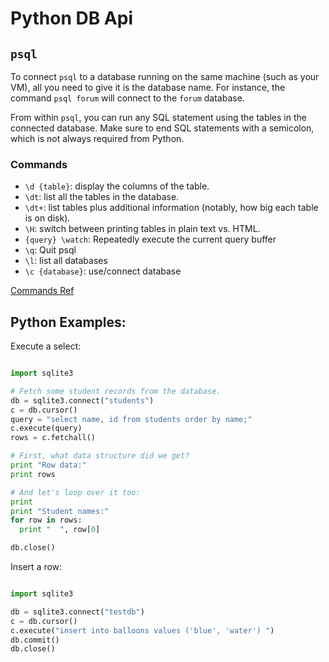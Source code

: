 # Python DB Api

## `psql`

To connect `psql` to a database running on the same machine (such as your VM), all you need to give it is the database name. For instance, the command `psql forum` will connect to the `forum` database.

From within `psql`, you can run any SQL statement using the tables in the connected database. Make sure to end SQL statements with a semicolon, which is not always required from Python.

### Commands

 - `\d {table}`: display the columns of the table.
 - `\dt`: list all the tables in the database.
 - `\dt+`: list tables plus additional information (notably, how big each table is on disk).
 - `\H`: switch between printing tables in plain text vs. HTML.
 - `{query} \watch`: Repeatedly execute the current query buffer
 - `\q`: Quit psql
 - `\l`: list all databases
 - `\c {database}`: use/connect database

[Commands Ref](https://www.postgresql.org/docs/9.4/static/app-psql.html)




## Python Examples:

Execute a select:

```py

import sqlite3

# Fetch some student records from the database.
db = sqlite3.connect("students")
c = db.cursor()
query = "select name, id from students order by name;"
c.execute(query)
rows = c.fetchall()

# First, what data structure did we get?
print "Row data:"
print rows

# And let's loop over it too:
print
print "Student names:"
for row in rows:
  print "  ", row[0]

db.close()


```

Insert a row:

```py

import sqlite3

db = sqlite3.connect("testdb")
c = db.cursor()
c.execute("insert into balloons values ('blue', 'water') ")
db.commit()
db.close()


```